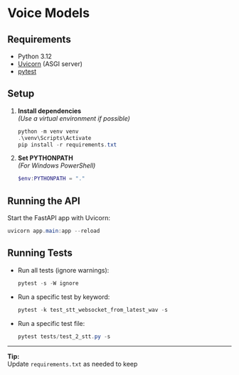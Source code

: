# Voice Models

## Requirements

- Python 3.12
- [Uvicorn](https://www.uvicorn.org/) (ASGI server)
- [pytest](https://docs.pytest.org/en/stable/)

## Setup

1. **Install dependencies**  
   *(Use a virtual environment if possible)*

   ```powershell
   python -m venv venv
   .\venv\Scripts\Activate
   pip install -r requirements.txt
   ```

2. **Set PYTHONPATH**  
   *(For Windows PowerShell)*

   ```powershell
   $env:PYTHONPATH = "."
   ```

## Running the API

Start the FastAPI app with Uvicorn:

```powershell
uvicorn app.main:app --reload
```

## Running Tests

- Run all tests (ignore warnings):

  ```powershell
  pytest -s -W ignore
  ```

- Run a specific test by keyword:

  ```powershell
  pytest -k test_stt_websocket_from_latest_wav -s
  ```

- Run a specific test file:

  ```powershell
  pytest tests/test_2_stt.py -s
  ```

---

**Tip:**  
Update `requirements.txt` as needed to keep
